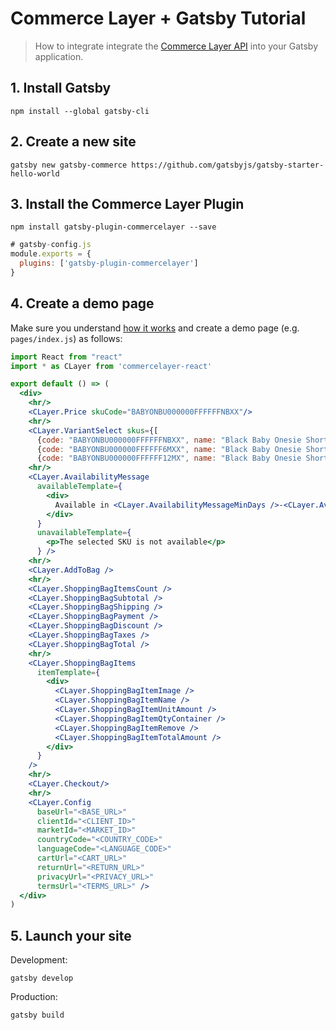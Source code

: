 # Commerce Layer + Gatsby Tutorial

> How to integrate integrate the [Commerce Layer API](https://commercelayer.io/api/reference/) into your Gatsby application.

## 1. Install Gatsby

```shell
npm install --global gatsby-cli
```

## 2. Create a new site

```shell
gatsby new gatsby-commerce https://github.com/gatsbyjs/gatsby-starter-hello-world
```

## 3. Install the Commerce Layer Plugin

```shell
npm install gatsby-plugin-commercelayer --save
```

```javascript
# gatsby-config.js
module.exports = {
  plugins: ['gatsby-plugin-commercelayer']
}
```

## 4. Create a demo page

Make sure you understand [how it works](https://github.com/commercelayer/static-commerce) and create a demo page (e.g. `pages/index.js`) as follows:

```jsx
import React from "react"
import * as CLayer from 'commercelayer-react'

export default () => (
  <div>
    <hr/>
    <CLayer.Price skuCode="BABYONBU000000FFFFFFNBXX"/>
    <hr/>
    <CLayer.VariantSelect skus={[
      {code: "BABYONBU000000FFFFFFNBXX", name: "Black Baby Onesie Short Sleeve with White Logo (New born)", label: "New born"},
      {code: "BABYONBU000000FFFFFF6MXX", name: "Black Baby Onesie Short Sleeve with White Logo (6 Months)", label: "6 Months"},
      {code: "BABYONBU000000FFFFFF12MX", name: "Black Baby Onesie Short Sleeve with White Logo (12 Months)", label: "12 Months"}]} />
    <hr/>
    <CLayer.AvailabilityMessage
      availableTemplate={
        <div>
          Available in <CLayer.AvailabilityMessageMinDays />-<CLayer.AvailabilityMessageMaxDays /> days with <CLayer.AvailabilityMessageShippingMethodName /> (<CLayer.AvailabilityMessageShippingMethodPrice/>)
        </div>
      }
      unavailableTemplate={
        <p>The selected SKU is not available</p>
      } />
    <hr/>
    <CLayer.AddToBag />
    <hr/>
    <CLayer.ShoppingBagItemsCount />
    <CLayer.ShoppingBagSubtotal />
    <CLayer.ShoppingBagShipping />
    <CLayer.ShoppingBagPayment />
    <CLayer.ShoppingBagDiscount />
    <CLayer.ShoppingBagTaxes />
    <CLayer.ShoppingBagTotal />
    <hr/>
    <CLayer.ShoppingBagItems
      itemTemplate={
        <div>
          <CLayer.ShoppingBagItemImage />
          <CLayer.ShoppingBagItemName />
          <CLayer.ShoppingBagItemUnitAmount />
          <CLayer.ShoppingBagItemQtyContainer />
          <CLayer.ShoppingBagItemRemove />
          <CLayer.ShoppingBagItemTotalAmount />
        </div>
      }
    />
    <hr/>
    <CLayer.Checkout/>
    <hr/>
    <CLayer.Config
      baseUrl="<BASE_URL>"
      clientId="<CLIENT_ID>"
      marketId="<MARKET_ID>"
      countryCode="<COUNTRY_CODE>"
      languageCode="<LANGUAGE_CODE>"
      cartUrl="<CART_URL>"
      returnUrl="<RETURN_URL>"
      privacyUrl="<PRIVACY_URL>"
      termsUrl="<TERMS_URL>" />
  </div>
)
```

## 5. Launch your site

Development:

```shell
gatsby develop
```

Production:

```shell
gatsby build
```
